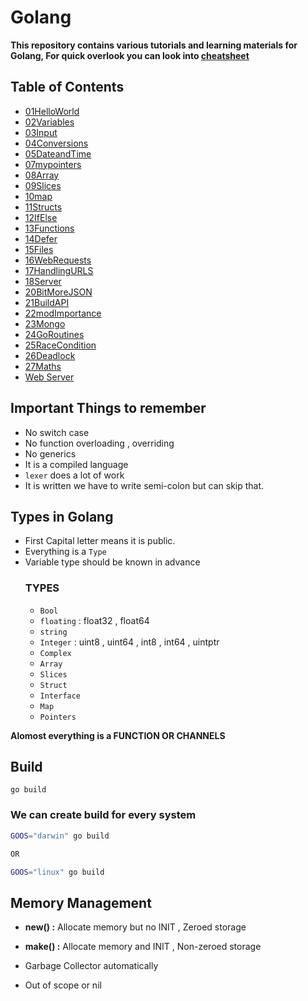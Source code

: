 # Golang

**This repository contains various tutorials and learning materials for Golang, For quick overlook you can look into [cheatsheet](Golang%20cheatsheet.pdf)**

## Table of Contents

- [01HelloWorld](01HelloWorld)
- [02Variables](02Variables)
- [03Input](03Input)
- [04Conversions](04Conversions)
- [05DateandTime](05DateandTime)
- [07mypointers](07mypointers)
- [08Array](08Array)
- [09Slices](09Slices)
- [10map](10map)
- [11Structs](11Structs)
- [12IfElse](12IfElse)
- [13Functions](13Functions)
- [14Defer](14Defer)
- [15Files](15Files)
- [16WebRequests](16WebRequests)
- [17HandlingURLS](17HandlingURLS)
- [18Server](18Server)
- [20BitMoreJSON](20BitMoreJSON)
- [21BuildAPI](21BuildAPI)
- [22modImportance](22modImportance)
- [23Mongo](23Mongo)
- [24GoRoutines](24GoRoutines)
- [25RaceCondition](25RaceCondition)
- [26Deadlock](26Deadlock)
- [27Maths](27Maths)
- [Web Server](Webserver)


## Important Things to remember

- No switch case
- No function overloading , overriding
- No generics
- It is a compiled language
- `lexer` does a lot of work
- It is written we have to write semi-colon but can skip that.

## Types in Golang

- First Capital letter means it is public.
- Everything is a `Type`
- Variable type should be known in advance
  ### TYPES
  - `Bool`
  - `floating` : float32 , float64
  - `string`
  - `Integer` : uint8 , uint64 , int8 , int64 , uintptr
  - `Complex`
  - `Array`
  - `Slices`
  - `Struct`
  - `Interface`
  - `Map`
  - `Pointers`

**Alomost everything is a FUNCTION OR CHANNELS**

## Build

`go build`

### We can create build for every system

```bash
GOOS="darwin" go build

OR

GOOS="linux" go build
```

## Memory Management

- **new() :** Allocate memory but no INIT , Zeroed storage
- **make() :** Allocate memory and INIT , Non-zeroed storage

- Garbage Collector automatically
- Out of scope or nil
